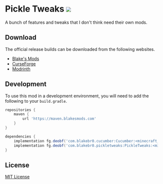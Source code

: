 # Pickle Tweaks [![](http://cf.way2muchnoise.eu/full_238761_downloads.svg)](https://minecraft.curseforge.com/projects/pickle-tweaks) 
A bunch of features and tweaks that I don't think need their own mods.

## Download

The official release builds can be downloaded from the following websites.

- [Blake's Mods](https://blakesmods.com/pickle-tweaks/download)
- [CurseForge](https://www.curseforge.com/minecraft/mc-mods/pickle-tweaks)
- [Modrinth](https://modrinth.com/mod/pickle-tweaks)

## Development

To use this mod in a development environment, you will need to add the following to your `build.gradle`.

```groovy
repositories {
    maven {
        url 'https://maven.blakesmods.com'
    }
}

dependencies {
    implementation fg.deobf('com.blakebr0.cucumber:Cucumber:<minecraft_version>-<mod_version>')
    implementation fg.deobf('com.blakebr0.pickletweaks:PickleTweaks:<minecraft_version>-<mod_version>')
}
```

## License

[MIT License](./LICENSE)
